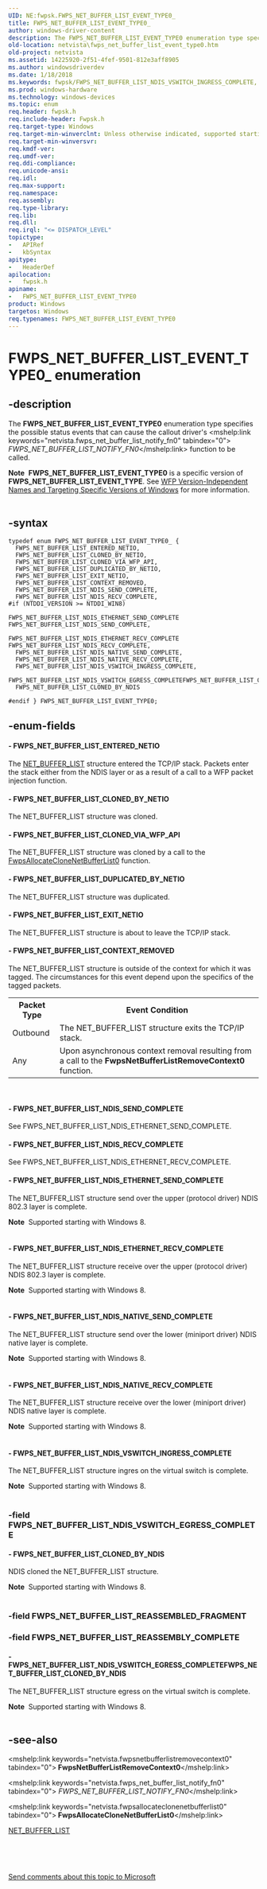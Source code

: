 ```yaml
---
UID: NE:fwpsk.FWPS_NET_BUFFER_LIST_EVENT_TYPE0_
title: FWPS_NET_BUFFER_LIST_EVENT_TYPE0_
author: windows-driver-content
description: The FWPS_NET_BUFFER_LIST_EVENT_TYPE0 enumeration type specifies the possible status events that can cause the callout driver's FWPS_NET_BUFFER_LIST_NOTIFY_FN0 function to be called.Note  FWPS_NET_BUFFER_LIST_EVENT_TYPE0 is a specific version of FWPS_NET_BUFFER_LIST_EVENT_TYPE. See WFP Version-Independent Names and Targeting Specific Versions of Windows for more information.
old-location: netvista\fwps_net_buffer_list_event_type0.htm
old-project: netvista
ms.assetid: 14225920-2f51-4fef-9501-812e3aff8905
ms.author: windowsdriverdev
ms.date: 1/18/2018
ms.keywords: fwpsk/FWPS_NET_BUFFER_LIST_NDIS_VSWITCH_INGRESS_COMPLETE, FWPS_NET_BUFFER_LIST_NDIS_ETHERNET_SEND_COMPLETE, fwpsk/FWPS_NET_BUFFER_LIST_NDIS_RECV_COMPLETE, FWPS_NET_BUFFER_LIST_NDIS_NATIVE_RECV_COMPLETE, FWPS_NET_BUFFER_LIST_NDIS_VSWITCH_INGRESS_COMPLETE, FWPS_NET_BUFFER_LIST_CONTEXT_REMOVED, FWPS_NET_BUFFER_LIST_DUPLICATED_BY_NETIO, fwpsk/FWPS_NET_BUFFER_LIST_CONTEXT_REMOVED, fwpsk/FWPS_NET_BUFFER_LIST_CLONED_BY_NDIS, FWPS_NET_BUFFER_LIST_EXIT_NETIO, FWPS_NET_BUFFER_LIST_CLONED_BY_NDIS, fwpsk/FWPS_NET_BUFFER_LIST_EVENT_TYPE0, netvista.fwps_net_buffer_list_event_type0, FWPS_NET_BUFFER_LIST_NDIS_RECV_COMPLETE, FWPS_NET_BUFFER_LIST_NDIS_VSWITCH_EGRESS_COMPLETEFWPS_NET_BUFFER_LIST_CLONED_BY_NDIS, FWPS_NET_BUFFER_LIST_EVENT_TYPE0, FWPS_NET_BUFFER_LIST_NDIS_NATIVE_SEND_COMPLETE, fwpsk/FWPS_NET_BUFFER_LIST_NDIS_NATIVE_RECV_COMPLETE, fwpsk/FWPS_NET_BUFFER_LIST_DUPLICATED_BY_NETIO, fwpsk/FWPS_NET_BUFFER_LIST_NDIS_ETHERNET_SEND_COMPLETE, fwpsk/FWPS_NET_BUFFER_LIST_NDIS_NATIVE_SEND_COMPLETE, FWPS_NET_BUFFER_LIST_NDIS_SEND_COMPLETE, wfp_ref_4_enum_efc9d72c-0710-440a-8074-77ce1dffd9bf.xml, FWPS_NET_BUFFER_LIST_EVENT_TYPE0_, fwpsk/FWPS_NET_BUFFER_LIST_EXIT_NETIO, fwpsk/FWPS_NET_BUFFER_LIST_NDIS_ETHERNET_RECV_COMPLETE, fwpsk/FWPS_NET_BUFFER_LIST_ENTERED_NETIO, FWPS_NET_BUFFER_LIST_EVENT_TYPE0 enumeration [Network Drivers Starting with Windows Vista], FWPS_NET_BUFFER_LIST_NDIS_ETHERNET_RECV_COMPLETE, fwpsk/FWPS_NET_BUFFER_LIST_NDIS_VSWITCH_EGRESS_COMPLETEFWPS_NET_BUFFER_LIST_CLONED_BY_NDIS, FWPS_NET_BUFFER_LIST_ENTERED_NETIO, fwpsk/FWPS_NET_BUFFER_LIST_CLONED_BY_NETIO, FWPS_NET_BUFFER_LIST_CLONED_VIA_WFP_API, fwpsk/FWPS_NET_BUFFER_LIST_NDIS_SEND_COMPLETE, FWPS_NET_BUFFER_LIST_CLONED_BY_NETIO, fwpsk/FWPS_NET_BUFFER_LIST_CLONED_VIA_WFP_API
ms.prod: windows-hardware
ms.technology: windows-devices
ms.topic: enum
req.header: fwpsk.h
req.include-header: Fwpsk.h
req.target-type: Windows
req.target-min-winverclnt: Unless otherwise indicated, supported starting with  Windows Vista.
req.target-min-winversvr: 
req.kmdf-ver: 
req.umdf-ver: 
req.ddi-compliance: 
req.unicode-ansi: 
req.idl: 
req.max-support: 
req.namespace: 
req.assembly: 
req.type-library: 
req.lib: 
req.dll: 
req.irql: "<= DISPATCH_LEVEL"
topictype:
-	APIRef
-	kbSyntax
apitype:
-	HeaderDef
apilocation:
-	fwpsk.h
apiname:
-	FWPS_NET_BUFFER_LIST_EVENT_TYPE0
product: Windows
targetos: Windows
req.typenames: FWPS_NET_BUFFER_LIST_EVENT_TYPE0
---
```


# FWPS_NET_BUFFER_LIST_EVENT_TYPE0_ enumeration


## -description


The <b>FWPS_NET_BUFFER_LIST_EVENT_TYPE0</b> enumeration type specifies the possible status events that can
  cause the callout driver's 
  <mshelp:link keywords="netvista.fwps_net_buffer_list_notify_fn0" tabindex="0"><i>
  FWPS_NET_BUFFER_LIST_NOTIFY_FN0</i></mshelp:link> function to be called.
<div class="alert"><b>Note</b>  <b>FWPS_NET_BUFFER_LIST_EVENT_TYPE0</b> is a specific version of <b>FWPS_NET_BUFFER_LIST_EVENT_TYPE</b>. See <a href="https://msdn.microsoft.com/FBDF53E5-F7DE-4DEB-AC18-6D2BB59FE670">WFP Version-Independent Names and Targeting Specific Versions of Windows</a> for more information.</div><div> </div>

## -syntax


````
typedef enum FWPS_NET_BUFFER_LIST_EVENT_TYPE0_ { 
  FWPS_NET_BUFFER_LIST_ENTERED_NETIO,
  FWPS_NET_BUFFER_LIST_CLONED_BY_NETIO,
  FWPS_NET_BUFFER_LIST_CLONED_VIA_WFP_API,
  FWPS_NET_BUFFER_LIST_DUPLICATED_BY_NETIO,
  FWPS_NET_BUFFER_LIST_EXIT_NETIO,
  FWPS_NET_BUFFER_LIST_CONTEXT_REMOVED,
  FWPS_NET_BUFFER_LIST_NDIS_SEND_COMPLETE,
  FWPS_NET_BUFFER_LIST_NDIS_RECV_COMPLETE,
#if (NTDDI_VERSION >= NTDDI_WIN8)
  FWPS_NET_BUFFER_LIST_NDIS_ETHERNET_SEND_COMPLETE                                      = FWPS_NET_BUFFER_LIST_NDIS_SEND_COMPLETE,
  FWPS_NET_BUFFER_LIST_NDIS_ETHERNET_RECV_COMPLETE                                      = FWPS_NET_BUFFER_LIST_NDIS_RECV_COMPLETE,
  FWPS_NET_BUFFER_LIST_NDIS_NATIVE_SEND_COMPLETE,
  FWPS_NET_BUFFER_LIST_NDIS_NATIVE_RECV_COMPLETE,
  FWPS_NET_BUFFER_LIST_NDIS_VSWITCH_INGRESS_COMPLETE,
  FWPS_NET_BUFFER_LIST_NDIS_VSWITCH_EGRESS_COMPLETEFWPS_NET_BUFFER_LIST_CLONED_BY_NDIS,
  FWPS_NET_BUFFER_LIST_CLONED_BY_NDIS

#endif } FWPS_NET_BUFFER_LIST_EVENT_TYPE0;
````


## -enum-fields




#### - FWPS_NET_BUFFER_LIST_ENTERED_NETIO

The <a href="..\ndis\ns-ndis-_net_buffer_list.md">NET_BUFFER_LIST</a> structure entered the TCP/IP stack. Packets enter the stack either from
     the NDIS layer or as a result of a call to a WFP packet injection function.


#### - FWPS_NET_BUFFER_LIST_CLONED_BY_NETIO

The NET_BUFFER_LIST structure was cloned.


#### - FWPS_NET_BUFFER_LIST_CLONED_VIA_WFP_API

The NET_BUFFER_LIST structure was cloned by a call to the 
     <a href="..\fwpsk\nf-fwpsk-fwpsallocateclonenetbufferlist0.md">FwpsAllocateCloneNetBufferList0</a> function.


#### - FWPS_NET_BUFFER_LIST_DUPLICATED_BY_NETIO

The NET_BUFFER_LIST structure was duplicated.


#### - FWPS_NET_BUFFER_LIST_EXIT_NETIO

The NET_BUFFER_LIST structure is about to leave the TCP/IP stack.


#### - FWPS_NET_BUFFER_LIST_CONTEXT_REMOVED

The NET_BUFFER_LIST structure is outside of the context for which it was tagged. The
     circumstances for this event depend upon the specifics of the tagged packets.
     
<table>
<tr>
<th>Packet Type</th>
<th>Event Condition</th>
</tr>
<tr>
<td>
Outbound

</td>
<td>
The NET_BUFFER_LIST structure exits the TCP/IP stack.

</td>
</tr>
<tr>
<td>
Any

</td>
<td>
Upon asynchronous context removal resulting from a call to the 
        <mshelp:link keywords="netvista.fwpsnetbufferlistremovecontext0" tabindex="0"><b>
        FwpsNetBufferListRemoveContext0</b></mshelp:link> function.

</td>
</tr>
</table> 


#### - FWPS_NET_BUFFER_LIST_NDIS_SEND_COMPLETE

See FWPS_NET_BUFFER_LIST_NDIS_ETHERNET_SEND_COMPLETE.


#### - FWPS_NET_BUFFER_LIST_NDIS_RECV_COMPLETE

See FWPS_NET_BUFFER_LIST_NDIS_ETHERNET_RECV_COMPLETE.


#### - FWPS_NET_BUFFER_LIST_NDIS_ETHERNET_SEND_COMPLETE

The NET_BUFFER_LIST structure send over the upper (protocol driver) NDIS 802.3 layer is complete.
<div class="alert"><b>Note</b>  Supported starting with Windows 8.</div><div> </div>

#### - FWPS_NET_BUFFER_LIST_NDIS_ETHERNET_RECV_COMPLETE

The NET_BUFFER_LIST structure receive over the upper (protocol driver) NDIS 802.3 layer is complete.
<div class="alert"><b>Note</b>  Supported starting with Windows 8.</div><div> </div>

#### - FWPS_NET_BUFFER_LIST_NDIS_NATIVE_SEND_COMPLETE

The NET_BUFFER_LIST structure send over the lower (miniport driver) NDIS native layer is complete.
<div class="alert"><b>Note</b>  Supported starting with Windows 8.</div><div> </div>

#### - FWPS_NET_BUFFER_LIST_NDIS_NATIVE_RECV_COMPLETE

The NET_BUFFER_LIST structure receive over the lower (miniport driver) NDIS  native layer is complete.
<div class="alert"><b>Note</b>  Supported starting with Windows 8.</div><div> </div>

#### - FWPS_NET_BUFFER_LIST_NDIS_VSWITCH_INGRESS_COMPLETE

The NET_BUFFER_LIST structure ingres on the virtual switch is complete.
<div class="alert"><b>Note</b>  Supported starting with Windows 8.</div><div> </div>

### -field FWPS_NET_BUFFER_LIST_NDIS_VSWITCH_EGRESS_COMPLETE



#### - FWPS_NET_BUFFER_LIST_CLONED_BY_NDIS

NDIS cloned the  NET_BUFFER_LIST structure.
<div class="alert"><b>Note</b>  Supported starting with Windows 8.</div><div> </div>

### -field FWPS_NET_BUFFER_LIST_REASSEMBLED_FRAGMENT



### -field FWPS_NET_BUFFER_LIST_REASSEMBLY_COMPLETE




#### - FWPS_NET_BUFFER_LIST_NDIS_VSWITCH_EGRESS_COMPLETEFWPS_NET_BUFFER_LIST_CLONED_BY_NDIS

The NET_BUFFER_LIST structure egress on the virtual switch is complete.
<div class="alert"><b>Note</b>  Supported starting with Windows 8.</div><div> </div>

## -see-also

<mshelp:link keywords="netvista.fwpsnetbufferlistremovecontext0" tabindex="0"><b>
        FwpsNetBufferListRemoveContext0</b></mshelp:link>

<mshelp:link keywords="netvista.fwps_net_buffer_list_notify_fn0" tabindex="0"><i>
  FWPS_NET_BUFFER_LIST_NOTIFY_FN0</i></mshelp:link>

<mshelp:link keywords="netvista.fwpsallocateclonenetbufferlist0" tabindex="0"><b>
     FwpsAllocateCloneNetBufferList0</b></mshelp:link>

<a href="..\ndis\ns-ndis-_net_buffer_list.md">NET_BUFFER_LIST</a>

 

 

<a href="mailto:wsddocfb@microsoft.com?subject=Documentation%20feedback [netvista\netvista]:%20FWPS_NET_BUFFER_LIST_EVENT_TYPE0 enumeration%20 RELEASE:%20(1/18/2018)&amp;body=%0A%0APRIVACY STATEMENT%0A%0AWe use your feedback to improve the documentation. We don't use your email address for any other purpose, and we'll remove your email address from our system after the issue that you're reporting is fixed. While we're working to fix this issue, we might send you an email message to ask for more info. Later, we might also send you an email message to let you know that we've addressed your feedback.%0A%0AFor more info about Microsoft's privacy policy, see http://privacy.microsoft.com/en-us/default.aspx." title="Send comments about this topic to Microsoft">Send comments about this topic to Microsoft</a>

